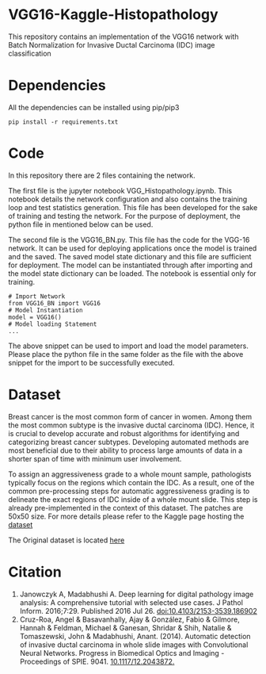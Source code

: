 # VGG16-Kaggle-Histopathology
This repository contains an implementation of the VGG16 network with Batch Normalization for Invasive Ductal Carcinoma (IDC) image classification

# Dependencies
All the dependencies can be installed using pip/pip3
```
pip install -r requirements.txt
```

# Code
In this repository there are 2 files containing the network.<br/>

The first file is the jupyter notebook VGG_Histopathology.ipynb. This notebook details the network configuration and also contains the training loop and test statistics generation. This file has been developed for the sake of training and testing the network. For the purpose of deployment, the python file in mentioned below can be used.<br/>

The second file is the VGG16_BN.py. This file has the code for the VGG-16 network. It can be used for deploying applications once the model is trained and the saved. The saved model state dictionary and this file are sufficient for deployment. The model can be instantiated through after importing and the model state dictionary can be loaded. The notebook is essential only for training.<br/>
```
# Import Network
from VGG16_BN import VGG16
# Model Instantiation
model = VGG16()
# Model loading Statement
...
```
The above snippet can be used to import and load the model parameters. Please place the python file in the same folder as the file with the above snippet for the import to be successfully executed.

# Dataset
Breast cancer is the most common form of cancer in women. Among them the most common subtype is the invasive ductal carcinoma (IDC). Hence, it is crucial to develop accurate and robust algorithms for identifying and categorizing breast cancer subtypes. Developing automated methods are most beneficial due to their ability to process large amounts of data in a shorter span of time with minimum user involvement.<br/>

To assign an aggressiveness grade to a whole mount sample, pathologists typically focus on the regions which contain the IDC. As a result, one of the common pre-processing steps for automatic aggressiveness grading is to delineate the exact regions of IDC inside of a whole mount slide. This step is already pre-implemented in the context of this dataset. The patches are 50x50 size. For more details please refer to the Kaggle page hosting the [dataset](https://www.kaggle.com/paultimothymooney/breast-histopathology-images)<br/>

The Original dataset is located [here](http://gleason.case.edu/webdata/jpi-dl-tutorial/IDC_regular_ps50_idx5.zip)<br/>

# Citation
1) Janowczyk A, Madabhushi A. Deep learning for digital pathology image analysis: A comprehensive tutorial with selected use cases. J Pathol Inform. 2016;7:29. Published 2016 Jul 26. [doi:10.4103/2153-3539.186902](https://pubmed.ncbi.nlm.nih.gov/27563488/)<br/>
2) Cruz-Roa, Angel & Basavanhally, Ajay & González, Fabio & Gilmore, Hannah & Feldman, Michael & Ganesan, Shridar & Shih, Natalie & Tomaszewski, John & Madabhushi, Anant. (2014). Automatic detection of invasive ductal carcinoma in whole slide images with Convolutional Neural Networks. Progress in Biomedical Optics and Imaging - Proceedings of SPIE. 9041. [10.1117/12.2043872.](https://spie.org/Publications/Proceedings/Paper/10.1117/12.2043872)
